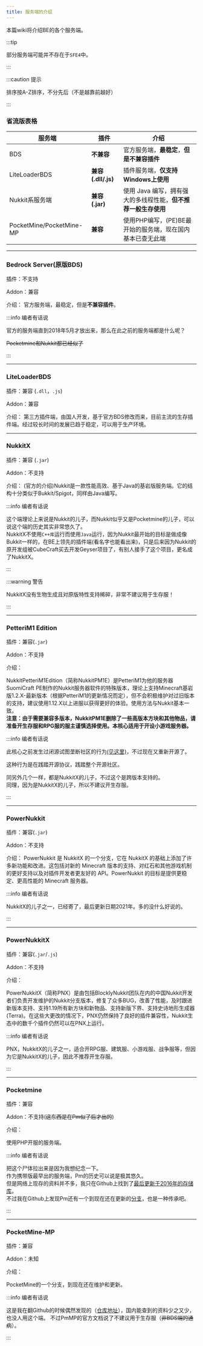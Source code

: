 ```yaml
---
title: 服务端的介绍
---
```


本篇wiki将介绍BE的各个服务端。

:::tip

部分服务端可能并不存在于`SFE4`中。

:::

:::caution 提示

排序按A-Z排序，不分先后（不是越靠前越好）

:::

### 省流版表格

|**服务端**|**插件**|**介绍**|
 | ---- | ---- | ---- |
|BDS|**不兼容**|官方服务端，**最稳定**，**但是不兼容插件**|
|LiteLoaderBDS|**兼容(.dll/.js)**|插件服务端，**仅支持Windows上使用**|
|Nukkit系服务端|**兼容(.jar)**|使用 Java 编写，拥有强大的多线程性能，**但不推荐一般生存使用**|
|PocketMine/PocketMine-MP| **兼容** | 使用PHP编写，(PE)BE最开始的服务端，现在国内基本已查无此端|

-----

### Bedrock Server(原版BDS)

插件：不支持

Addon：兼容

介绍：
官方服务端，最稳定，但是**不兼容插件**。 

:::info 编者有话说

官方的服务端直到2018年5月才放出来，那么在此之前的服务端都是什么呢？

~~Pocketmine和Nukkit都已经似了~~

:::

-----

### LiteLoaderBDS

插件：兼容 (`.dll`，`.js`)   

Addon：兼容   

介绍：
第三方插件端，由国人开发，基于官方BDS修改而来，目前主流的生存插件端。经过较长时间的发展已趋于稳定，可以用于生产环境。     

-----

### NukkitX

插件：兼容 (`.jar`)   

Addon：不支持   

介绍：
(官方的介绍)Nukkit是一款性能高效、基于Java的基岩版服务端。它的结构十分类似于Bukkit/Spigot，同样由Java编写。   

:::info 编者有话说

这个端理论上来说是Nukkit的儿子，而Nukkit似乎又是Pocketmine的儿子，可以说这个端的历史其实非常悠久了。   
NukkitX不使用`C++库`运行而使用`Java`运行，因为Nukkit最开始的目标是做成像Bukkit一样的，在BE上领先的插件端(看名字也能看出来)，只是后来因为Nukkit的原开发组被CubeCraft买去开发Geyser项目了，有别人接手了这个项目，更名成了NukkitX。     

:::

:::warning 警告

NukkitX没有生物生成且对原版特性支持稀碎，非常不建议用于生存服！  

:::

-----

### PetteriM1 Edition

插件：兼容(`.jar`)

Addon：不支持

介绍：

NukkitPetteriM1Edition（简称NukkitPM1E）是PetteriM1为他的服务器SuomiCraft PE制作的Nukkit服务器软件的特殊版本，理论上支持Minecraft基岩版1.2.X-最新版本（根据PetteriM1的更新情况而定），但不会积极维护对过旧版本的支持，建议使用1.12.X以上进服以获得更好的体验。使用方法与Nukkit基本一致。  
**注意：由于需要兼容多版本，NukkitPM1E删除了一些高版本方块和其他物品，请准备开生存服和RPG服的服主谨慎选择使用。本核心适用于开设小游戏服务器。**  

:::info 编者有话说

此核心之前发生过闭源试图垄断社区的行为[(见这里)](https://www.minebbs.com/threads/pm1enk-pm1enk.16912/)，不过现在又重新开源了。

这种行为是在践踏开源协议，践踏整个开源社区。  

同另外几个一样，都是NukkitX的儿子，不过这个是跨版本支持的。  
同理，因为是NukkitX的儿子，所以不建议开生存服。  

:::

-----

### PowerNukkit

插件：兼容(`.jar`)

Addon：不支持

介绍：
PowerNukkit 是 NukkitX 的一个分支，它在 NukkitX 的基础上添加了许多新功能和改进。这包括对新的 Minecraft 版本的支持、对红石和其他游戏机制的更好支持以及对插件开发者更友好的 API。PowerNukkit 的目标是提供更稳定、更高性能的 Minecraft 服务器。  

:::info 编者有话说

NukkitX的儿子之一，已经寄了，最后更新日期2021年。多的没什么好说的。  

:::

-----

### PowerNukkitX

插件：兼容(`.jar`/`.js`)  

Addon：不支持  

介绍：

PowerNukkitX（简称PNX）是由包括BlocklyNukkit团队在内的中国Nukkit开发者们负责开发维护的Nukkit分支版本，修复了众多BUG，改善了性能，及时跟进新版本支持、支持1.19所有新方块和新物品、支持新版下界、支持史诗地形生成器(Terra)。在这些大更改的情况下，PNX仍然保持了良好的插件兼容性，Nukkit生态中的数千个插件仍然可以在PNX上运行。  

:::info 编者有话说

PNX，NukkitX的儿子之一，适合开RPG服、建筑服、小游戏服、战争服等，但因为它是NukkitX的儿子，因此不推荐开生存服。  

:::

-----

### Pocketmine

插件：兼容  

Addon：不支持(~~这东西是在Pm似了后才出的~~)  

介绍：

使用PHP开服的服务端。   

:::info 编者有话说

把这个尸体拉出来是因为我想纪念一下。     
作为携带版最早出的服务端，Pm的历史可以说是极其悠久。  
但是网络上现存的资料并不多，我只在Github上找到了[最后更新于2016年的存储库](https://github.com/PocketMine/PocketMine-MP)。  
不过我在Github上发现Pm还有一个到现在还在更新的[分支](https://github.com/pmmp/pocketmine-mp)，也是一种传承吧。  

:::

-----

### PocketMine-MP   

插件：兼容

Addon：未知

介绍：

PocketMine的一个分支，到现在还在维护和更新。

:::info 编者有话说

这是我在翻Github的时候偶然发现的（[仓库地址](https://github.com/pmmp/pocketmine-mp)），国内能查到的资料少之又少，也没人用这个端。
不过PmMP的官方文档说了不建议用于生存服（~~非BDS端的通病~~）。

:::
